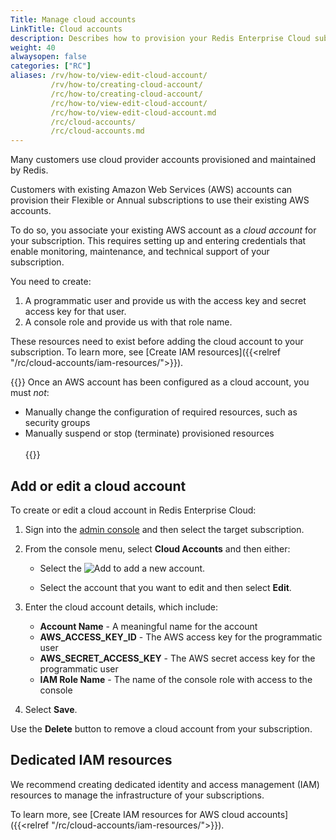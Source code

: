 ```yaml
---
Title: Manage cloud accounts
LinkTitle: Cloud accounts
description: Describes how to provision your Redis Enterprise Cloud subscription to use existing cloud provider accounts.
weight: 40
alwaysopen: false
categories: ["RC"]
aliases: /rv/how-to/view-edit-cloud-account/
         /rv/how-to/creating-cloud-account/
         /rc/how-to/creating-cloud-account/
         /rc/how-to/view-edit-cloud-account/
         /rc/how-to/view-edit-cloud-account.md
         /rc/cloud-accounts/
         /rc/cloud-accounts.md
---
```


Many customers use cloud provider accounts provisioned and maintained by Redis.  

Customers with existing Amazon Web Services (AWS) accounts can provision their Flexible or Annual subscriptions to use their existing AWS accounts.  

To do so, you associate your existing AWS account as a _cloud account_ for your subscription.  This requires setting up and entering credentials that enable monitoring, maintenance, and technical support of your subscription.

You need to create:

1. A programmatic user and provide us with the access key and secret access key for that user.
1. A console role and provide us with that role name.

These resources need to exist before adding the cloud account to your subscription.  To learn more, see [Create IAM resources]({{<relref "/rc/cloud-accounts/iam-resources/">}}).

{{<note>}}
Once an AWS account has been configured as a cloud account, you must _not_:
- Manually change the configuration of required resources, such as security groups<br/>
- Manually suspend or stop (terminate) provisioned resources</br></br>
{{</note>}}

## Add or edit a cloud account

To create or edit a cloud account in Redis Enterprise Cloud:

1. Sign into the [admin console](https://app.redislabs.com/) and then select the target subscription.

1. From the console menu, select **Cloud Accounts** and then either:

    - Select the ![Add](/images/rs/icon_add.png#no-click "Add") to add a new account.

    - Select the account that you want to edit and then select **Edit**.

1. Enter the cloud account details, which include:

    - **Account Name** - A meaningful name for the account
    - **AWS_ACCESS_KEY_ID** - The AWS access key for the programmatic user
    - **AWS_SECRET_ACCESS_KEY** - The AWS secret access key for the programmatic user
    - **IAM Role Name** - The name of the console role with access to the console

1. Select **Save**.

Use the **Delete** button to remove a cloud account from your subscription.

## Dedicated IAM resources

We recommend creating dedicated identity and access management (IAM) resources to manage the infrastructure of your subscriptions.

To learn more, see [Create IAM resources for AWS cloud accounts]({{<relref "/rc/cloud-accounts/iam-resources/">}}).
